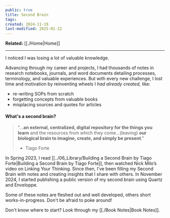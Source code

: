 ```yaml
---
public: true
title: Second Brain
tags: 
created: 2024-11-19
last-modified: 2025-01-12
---
```

**Related:** [[./Home|Home]]

---
I noticed I was losing a lot of valuable knowledge.

Advancing through my career and projects, I had thousands of notes in research notebooks, journals, and word documents detailing processes, terminology, and valuable experiences. But with every new challenge, I lost time and motivation by reinventing wheels I _had already created,_ like:
* re-writing SOPs from scratch
* forgetting concepts from valuable books
* misplacing sources and quotes for articles

#### What's a second brain?
>"...**an external, centralized, digital repository for the things you learn** and the resources from which they come...(leaving) **our biological brain to imagine, create, and simply be present**."
> - Tiago Forte

In Spring 2023, I read [[../06_Library/Building a Second Brain by Tiago Forte|Building a Second Brain by Tiago Forte]], then watched Nick Milo’s video on Linking Your Thinking. Since then, I’ve been filling my Second Brain with notes and creating insights that I share with others. In November 2024, I started publishing a public version of my second brain using Quartz and Enveloppe.

Some of these notes are fleshed out and well developed, others short works-in-progress. Don't be afraid to poke around!

Don't know where to start? Look through my [[./Book Notes|Book Notes]].